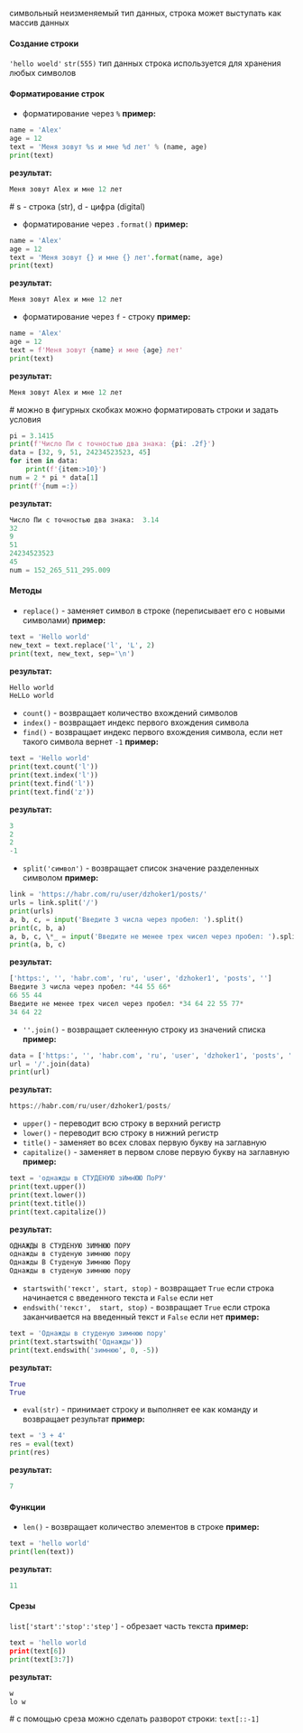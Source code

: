 символьный неизменяемый тип данных, строка может выступать как массив данных
#### Создание строки
`'hello woeld'`
`str(555)`
тип данных строка используется для хранения любых символов
#### Форматирование строк

- форматирование через `%`
**пример:**
```python
name = 'Alex'
age = 12
text = 'Меня зовут %s и мне %d лет' % (name, age)
print(text)
```
**результат:**  
```python
Меня зовут Alex и мне 12 лет
```
\# s - строка (str), d - цифра (digital)

- форматирование через `.format()`
**пример:**
```python
name = 'Alex'
age = 12
text = 'Меня зовут {} и мне {} лет'.format(name, age)
print(text)
```
**результат:**  
```python
Меня зовут Alex и мне 12 лет
```

- форматирование через `f` - строку
**пример:**
```python
name = 'Alex'
age = 12
text = f'Меня зовут {name} и мне {age} лет'
print(text)
```
**результат:**  
```python
Меня зовут Alex и мне 12 лет
```

\# можно в фигурных скобках можно форматировать строки и задать условия
```python
pi = 3.1415
print(f'Число Пи с точностью два знака: {pi: .2f}')
data = [32, 9, 51, 24234523523, 45]
for item in data:
	print(f'{item:>10}')
num = 2 * pi * data[1]
print(f'{num =:})
```
**результат:**
```python
Число Пи с точностью два знака:  3.14
32
9
51
24234523523
45
num = 152_265_511_295.009
```
#### Методы

- `replace()` - заменяет символ в строке (переписывает его с новыми символами)
**пример:**
```python
text = 'Hello world'
new_text = text.replace('l', 'L', 2)
print(text, new_text, sep='\n')
```
**результат:**  
```python
Hello world
HeLLo world
```

- `count()` - возвращает количество вхождений символов
- `index()` - возвращает индекс первого вхождения символа
- `find()` - возвращает индекс первого вхождения символа, если нет такого символа вернет `-1`
**пример:**
```python
text = 'Hello world'
print(text.count('l'))
print(text.index('l'))
print(text.find('l'))
print(text.find('z'))
```
**результат:**  
```python
3
2
2
-1
```

- `split('символ')` - возвращает список значение разделенных символом
**пример:**
```python
link = 'https://habr.com/ru/user/dzhoker1/posts/'  
urls = link.split('/')  
print(urls)  
a, b, c, = input('Введите 3 числа через пробел: ').split()  
print(c, b, a)  
a, b, c, \*_ = input('Введите не менее трех чисел через пробел: ').split()  
print(a, b, c)
```
**результат:**  
```python
['https:', '', 'habr.com', 'ru', 'user', 'dzhoker1', 'posts', '']
Введите 3 числа через пробел: *44 55 66*
66 55 44
Введите не менее трех чисел через пробел: *34 64 22 55 77*
34 64 22
```


- `''.join()` - возвращает склеенную строку из значений списка
**пример:**
```python
data = ['https:', '', 'habr.com', 'ru', 'user', 'dzhoker1', 'posts', '']  
url = '/'.join(data)  
print(url)
```
**результат:** 
```python
https://habr.com/ru/user/dzhoker1/posts/
```

- `upper()` - переводит всю строку в верхний регистр
- `lower()` - переводит всю строку в нижний регистр
- `title()` - заменяет во всех словах первую букву на заглавную
- `capitalize()` - заменяет в первом слове первую букву на заглавную
**пример:**
```python
text = 'однажды в СТУДЕНУЮ зИмнЮЮ ПоРУ'  
print(text.upper())  
print(text.lower())  
print(text.title())  
print(text.capitalize())
```
**результат:**
```python
ОДНАЖДЫ В СТУДЕНУЮ ЗИМНЮЮ ПОРУ
однажды в студеную зимнюю пору
Однажды В Студеную Зимнюю Пору
Однажды в студеную зимнюю пору
```

- `startswith('текст', start, stop)` - возвращает `True` если строка начинается с введенного текста и `False` если нет
- `endswith('текст',  start, stop)` - возвращает `True` если строка заканчивается на введенный текст и `False` если нет
**пример:**
```python
text = 'Однажды в студеную зимнюю пору'
print(text.startswith('Однажды'))
print(text.endswith('зимнюю', 0, -5))
```
**результат:**
```python
True
True
```
- `eval(str)` - принимает строку и выполняет ее как команду и возвращает результат 
**пример:**
```python
text = '3 + 4'
res = eval(text)
print(res)
```
**результат:**
```python
7
```
#### Функции

- `len()` - возвращает количество элементов в строке
**пример:**
```python
text = 'hello world'  
print(len(text))
```
**результат:**
```python
11
```
#### Срезы
`list['start':'stop':'step']` - обрезает часть текста
**пример:**
```python
text = 'hello world  
print(text[6])  
print(text[3:7])  
```
**результат:**
```python
w
lo w
```
\# с помощью среза можно сделать разворот строки: `text[::-1]`